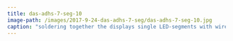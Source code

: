 ```yaml
---
title: das-adhs-7-seg-10
image-path: /images/2017-9-24-das-adhs-7-seg/das-adhs-7-seg-10.jpg
caption: "soldering together the displays single LED-segments with wires was tedious, next generation uses little pieces of strip-board I had lying around, notice broken strip-connections on some strips"
---
```

